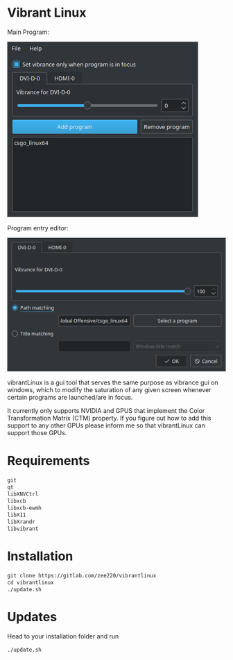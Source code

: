 # Vibrant Linux

Main Program:

![Main program](assets/program.png)

Program entry editor:

![Program vibrance editor](assets/entryeditor.png)

vibrantLinux is a gui tool that serves the same purpose as vibrance gui on windows, which to modify the saturation of any given screen whenever certain programs are launched/are in focus.

It currently only supports NVIDIA and GPUS that implement the Color Transformation Matrix (CTM) property. If you figure out how to add this support to any other GPUs please inform me so that vibrantLinux can support those GPUs.

# Requirements

```
git
qt
libXNVCtrl
libxcb
libxcb-ewmh
libX11
libXrandr
libvibrant
```

# Installation

```
git clone https://gitlab.com/zee220/vibrantlinux
cd vibrantlinux
./update.sh
```

# Updates

Head to your installation folder and run
```
./update.sh
```


